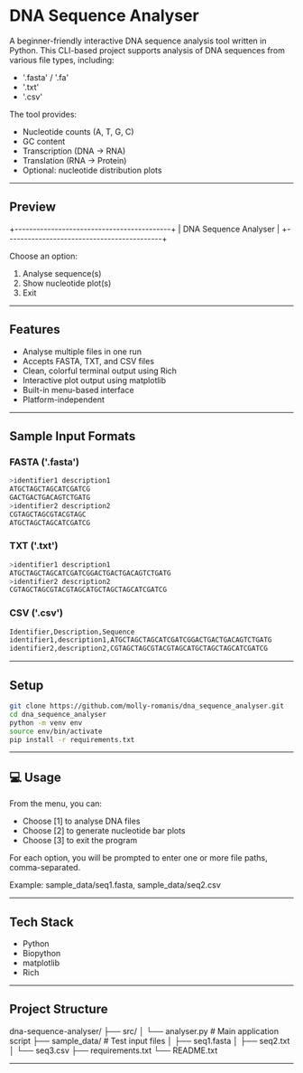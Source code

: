 # DNA Sequence Analyser

A beginner-friendly interactive DNA sequence analysis tool written in Python. This CLI-based project supports analysis of DNA sequences from various file types, including:

- '.fasta' / '.fa'
- '.txt'
- '.csv'

The tool provides:
- Nucleotide counts (A, T, G, C)
- GC content
- Transcription (DNA -> RNA)
- Translation (RNA -> Protein)
- Optional: nucleotide distribution plots

---

## Preview

+-------------------------------------------+
|           DNA Sequence Analyser           |
+-------------------------------------------+

Choose an option:

1. Analyse sequence(s)
2. Show nucleotide plot(s)
3. Exit

---

## Features

- Analyse multiple files in one run
- Accepts FASTA, TXT, and CSV files
- Clean, colorful terminal output using Rich
- Interactive plot output using matplotlib
- Built-in menu-based interface
- Platform-independent

---

## Sample Input Formats

### FASTA ('.fasta')
```bash
>identifier1 description1
ATGCTAGCTAGCATCGATCG
GACTGACTGACAGTCTGATG
>identifier2 description2
CGTAGCTAGCGTACGTAGC
ATGCTAGCTAGCATCGATCG
```

### TXT ('.txt')
```bash
>identifier1 description1
ATGCTAGCTAGCATCGATCGGACTGACTGACAGTCTGATG
>identifier2 description2
CGTAGCTAGCGTACGTAGCATGCTAGCTAGCATCGATCG
```

### CSV ('.csv')
```bash
Identifier,Description,Sequence
identifier1,description1,ATGCTAGCTAGCATCGATCGGACTGACTGACAGTCTGATG
identifier2,description2,CGTAGCTAGCGTACGTAGCATGCTAGCTAGCATCGATCG
```

---

## Setup

```bash
git clone https://github.com/molly-romanis/dna_sequence_analyser.git
cd dna_sequence_analyser
python -m venv env
source env/bin/activate
pip install -r requirements.txt
```
---

## 💻 Usage

From the menu, you can:

- Choose [1] to analyse DNA files
- Choose [2] to generate nucleotide bar plots
- Choose [3] to exit the program

For each option, you will be prompted to enter one or more file paths, comma-separated.

Example:
sample_data/seq1.fasta, sample_data/seq2.csv

---

## Tech Stack

- Python
- Biopython
- matplotlib
- Rich

---

## Project Structure

dna-sequence-analyser/
├── src/
│   └── analyser.py           # Main application script
├── sample_data/              # Test input files
│   ├── seq1.fasta
│   ├── seq2.txt
│   └── seq3.csv
├── requirements.txt
└── README.txt

---